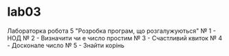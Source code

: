 # lab03
Лабораторка робота 5 "Розробка програм, що розгалужуються"
№ 1 - НОД
№ 2 - Визначити чи е число простим
№ 3 - Счастливий квиток
№ 4 - Досконале число
№ 5 - Знайти корінь
